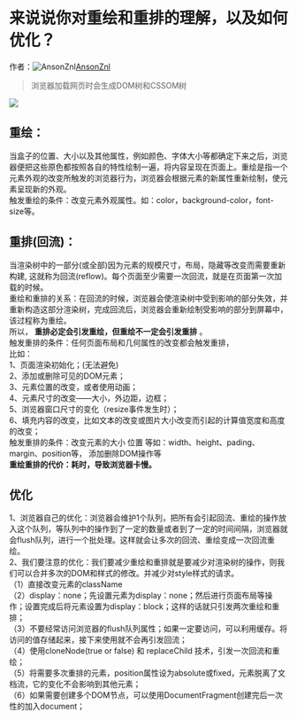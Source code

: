 # 来说说你对重绘和重排的理解，以及如何优化？

作者：![AnsonZnl](https://avatars.githubusercontent.com/u/29278068?s=80&u=d0989f3ba8a133fbfef695a84b63c07a08d0d841&v=4)[AnsonZnl](https://github/AnsonZnl)

> 浏览器加载网页时会生成DOM树和CSSOM树

[![](https://camo.githubusercontent.com/23c614f9dd184cc5fd8732eab110f276137d1dab41a4e81952f0942f98020ac0/68747470733a2f2f696d61676573323031372e636e626c6f67732e636f6d2f626c6f672f313230393230352f3230313731302f313230393230352d32303137313031303135313933383032372d3538373338383838362e706e67)](https://camo.githubusercontent.com/23c614f9dd184cc5fd8732eab110f276137d1dab41a4e81952f0942f98020ac0/68747470733a2f2f696d61676573323031372e636e626c6f67732e636f6d2f626c6f672f313230393230352f3230313731302f313230393230352d32303137313031303135313933383032372d3538373338383838362e706e67)

## 重绘：

当盒子的位置、大小以及其他属性，例如颜色、字体大小等都确定下来之后，浏览器便把这些原色都按照各自的特性绘制一遍，将内容呈现在页面上。重绘是指一个元素外观的改变所触发的浏览器行为，浏览器会根据元素的新属性重新绘制，使元素呈现新的外观。  
触发重绘的条件：改变元素外观属性。如：color，background-color，font-size等。

## 重排(回流)：

当渲染树中的一部分(或全部)因为元素的规模尺寸，布局，隐藏等改变而需要重新构建, 这就称为回流(reflow)。每个页面至少需要一次回流，就是在页面第一次加载的时候。  
重绘和重排的关系：在回流的时候，浏览器会使渲染树中受到影响的部分失效，并重新构造这部分渲染树，完成回流后，浏览器会重新绘制受影响的部分到屏幕中，该过程称为重绘。  
所以， **重排必定会引发重绘，但重绘不一定会引发重排** 。  
触发重排的条件：任何页面布局和几何属性的改变都会触发重排，  
比如：  
1、页面渲染初始化；(无法避免)  
2、添加或删除可见的DOM元素；  
3、元素位置的改变，或者使用动画；  
4、元素尺寸的改变——大小，外边距，边框；  
5、浏览器窗口尺寸的变化（resize事件发生时）；  
6、填充内容的改变，比如文本的改变或图片大小改变而引起的计算值宽度和高度的改变；  
触发重排的条件：改变元素的大小 位置 等如：width、height、pading、margin、position等， 添加删除DOM操作等  
**重绘重排的代价：耗时，导致浏览器卡慢。**

## 优化

1、浏览器自己的优化：浏览器会维护1个队列，把所有会引起回流、重绘的操作放入这个队列，等队列中的操作到了一定的数量或者到了一定的时间间隔，浏览器就会flush队列，进行一个批处理。这样就会让多次的回流、重绘变成一次回流重绘。  
2、我们要注意的优化：我们要减少重绘和重排就是要减少对渲染树的操作，则我们可以合并多次的DOM和样式的修改。并减少对style样式的请求。  
（1）直接改变元素的className  
（2）display：none；先设置元素为display：none；然后进行页面布局等操作；设置完成后将元素设置为display：block；这样的话就只引发两次重绘和重排；  
（3）不要经常访问浏览器的flush队列属性；如果一定要访问，可以利用缓存。将访问的值存储起来，接下来使用就不会再引发回流；  
（4）使用cloneNode(true or false) 和 replaceChild 技术，引发一次回流和重绘；  
（5）将需要多次重排的元素，position属性设为absolute或fixed，元素脱离了文档流，它的变化不会影响到其他元素；  
（6）如果需要创建多个DOM节点，可以使用DocumentFragment创建完后一次性的加入document；
